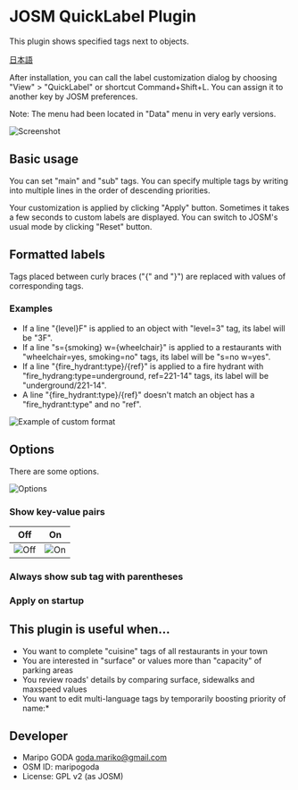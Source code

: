 # JOSM QuickLabel Plugin

This plugin shows specified tags next to objects.

[日本語](https://github.com/maripo/JOSM_quicklabel/blob/master/README.ja.md)

After installation, you can call the label customization dialog by choosing "View" > "QuickLabel" or shortcut Command+Shift+L. You can assign it to another key by JOSM preferences. 

Note: The menu had been located in "Data" menu in very early versions.

 ![Screenshot](https://raw.githubusercontent.com/maripo/JOSM_quicklabel/master/doc/img/top_screenshot_en.png)
 
 ## Basic usage
 
 You can set "main" and "sub" tags.
 You can specify multiple tags by writing into multiple lines in the order of descending priorities. 
 
Your customization is applied by clicking "Apply" button.
Sometimes it takes a few seconds to custom labels are displayed. 
You can switch to JOSM's usual mode by clicking "Reset" button.
 
 ## Formatted labels
 
 Tags placed between curly braces ("{" and "}") are replaced with values of corresponding tags.
 
 ### Examples
 * If a line "{level}F" is applied to an object with "level=3" tag, its label will be "3F".
 * If a line "s={smoking} w={wheelchair}" is applied to a restaurants with "wheelchair=yes, smoking=no" tags, its label will be "s=no w=yes".
 * If a line "{fire_hydrant:type}/{ref}" is applied to a fire hydrant with "fire_hydrang:type=underground, ref=221-14" tags, its label will be "underground/221-14".
 * A line "{fire_hydrant:type}/{ref}" doesn't match an object has a "fire_hydrant:type" and no "ref". 
 
 ![Example of custom format](https://raw.githubusercontent.com/maripo/JOSM_quicklabel/master/doc/img/format_example_en.png) 
 
## Options

There are some options.

 ![Options](https://raw.githubusercontent.com/maripo/JOSM_quicklabel/master/doc/img/options_en.png)

### Show key-value pairs

|Off|On|
|---|---|
|![Off](https://raw.githubusercontent.com/maripo/JOSM_quicklabel/master/doc/img/keyvalue_off_en.png)|![On](https://raw.githubusercontent.com/maripo/JOSM_quicklabel/master/doc/img/keyvalue_on_en.png)| 

### Always show sub tag with parentheses
### Apply on startup

## This plugin is useful when...

 * You want to complete "cuisine" tags of all restaurants in your town
 * You are interested in "surface"  or values more than "capacity" of parking areas
 * You review roads' details by comparing surface, sidewalks and maxspeed values
 * You want to edit multi-language tags by temporarily boosting priority of name:* 

## Developer

 * Maripo GODA <goda.mariko@gmail.com>
 * OSM ID: maripogoda
 * License: GPL v2 (as JOSM)
 